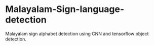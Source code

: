 # Malayalam-Sign-language-detection
Malayalam sign alphabet detection using CNN and tensorflow object detection.
